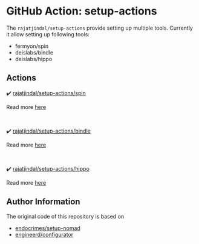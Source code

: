 # GitHub Action: setup-actions

The `rajatjindal/setup-actions` provide setting up multiple tools. Currently it allow setting up following tools:

- fermyon/spin
- deislabs/bindle
- deislabs/hippo

## Actions

:heavy_check_mark: [rajatjindal/setup-actions/spin](spin)

Read more [here](spin)

<br/>


:heavy_check_mark: [rajatjindal/setup-actions/bindle](bindle)

Read more [here](bindle)

<br/>

:heavy_check_mark: [rajatjindal/setup-actions/hippo](hippo)

Read more [here](hippo)

## Author Information

The original code of this repository is based on

- [endocrimes/setup-nomad](https://github.com/endocrimes/setup-nomad)
- [engineerd/configurator](https://github.com/engineerd/configurator)

